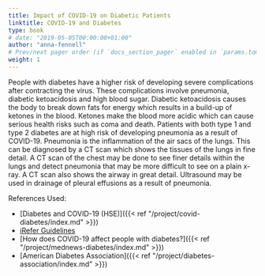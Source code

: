 ```yaml
---
title: Impact of COVID-19 on Diabetic Patients
linktitle: COVID-19 and Diabetes
type: book
# date: "2019-05-05T00:00:00+01:00"
author: "anna-fennell"
# Prev/next pager order (if `docs_section_pager` enabled in `params.toml`)
weight: 1
---
```


People with diabetes have a higher risk of developing severe complications after contracting the virus. These complications involve pneumonia, diabetic ketoacidosis and high blood sugar. Diabetic ketoacidosis causes the body to break down fats for energy which results in a build-up of ketones in the blood. Ketones make the blood more acidic which can cause serious health risks such as coma and death. 
Patients with both type 1 and type 2 diabetes are at high risk of developing pneumonia as a result of COVID-19. Pneumonia is the inflammation of the air sacs of the lungs. This can be diagnosed by a CT scan which shows the tissues of the lungs in fine detail. A CT scan of the chest may be done to see finer details within the lungs and detect pneumonia that may be more difficult to see on a plain x-ray. A CT scan also shows the airway in great detail. Ultrasound may be used in drainage of pleural effusions as a result of pneumonia. 

References Used:

* [Diabetes and COVID-19 (HSE)]({{< ref "/project/covid-diabetes/index.md" >}})
* [iRefer Guidelines](https://www.irefer.org.uk/)
* [How does COVID-19 affect people with diabetes?]({{< ref "/project/mednews-diabetes/index.md" >}})
* [American Diabetes Association]({{< ref "/project/diabetes-association/index.md" >}})
